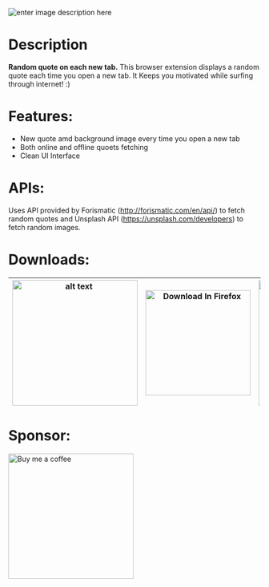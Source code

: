 ![enter image description here](https://github.com/varunherlekar/quoetter/blob/main/Banner.png?raw=true)
# Description
**Random quote on each new tab.**
This browser extension displays a random quote each time you open a new tab. It Keeps you motivated while surfing through internet! :)


# Features:

 - New quote amd background image every time you open a new tab
- Both online and offline quoets fetching
- Clean UI Interface

# APIs:
Uses API provided by Forismatic (http://forismatic.com/en/api/) to fetch random quotes and Unsplash API (https://unsplash.com/developers) to fetch random images.
# Downloads:
| [<img src="https://uploads-ssl.webflow.com/5f4f5872323e026126988212/5f56321f2220c927ad18423e_ChromeWebStore_BadgeWBorder_v2_496x150.png" alt="alt text" title="Download In Chrome Web Store" width="250"/>](https://addons.mozilla.org/en-US/firefox/addon/quoetter/) | [<img src="https://blog.mozilla.org/addons/files/2020/04/get-the-addon-fx-apr-2020.svg" alt="Download In Firefox" title="Get The Firefox Addon" width="210"/>](https://addons.mozilla.org/en-US/firefox/addon/quoetter/) | [<img src="https://catchvimal.files.wordpress.com/2012/08/microsoft-new-logo-2012.jpg?w=584" alt="Download In Microsoft Edge" title="Get The Firefox Addon" width="250"/>](https://microsoftedge.microsoft.com/addons/detail/quoetter/nojaebigbpdnghnmoeledcpjolhecnen) |
|--|--|--|
# Sponsor:
[<img src="https://uc29366c0a8d84d3ab675854a192.previews.dropboxusercontent.com/p/thumb/ABX-iKsXkw2qEscHOQTysqTASK7bI5g18XccYQYUq-EZABy_w3siz5Fikrz7j3J7X0Pb-yqU35evQaI5AvpZB9IrPDcOvqvt8fY6kqNMJnHcnBIzbBtzLADZWeJqLJBWuxFPrRXMqCngKGjxLa2XPupLbW7Jvr9GNB2iNBms6EyM8VmdDbUnx00PPgMgR-QAuB-i_QPF8OWL8dU7vEV_lX0d12T2BhIb_5DNlWw0ZeWVt2Wfy0RDKEVUNQA3sYGiKKXrVA1U_jfD_-d3144R4mbQlibcYnWo26_wwp9VzLwxQjkM-BbaMdrFkUeL_m36R7WPB3N5y3u9Nm96iyLGgplaLHVUqTFYY02FDLF_e3J2FA/p.png?fv_content=true&size_mode=5" alt="Buy me a coffee" title="Buy me a coffee" width="250"/>](https://www.buymeacoffee.com/varunh)
